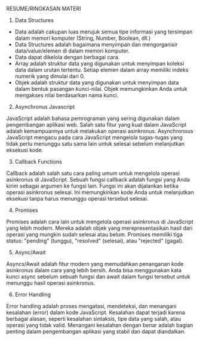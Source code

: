 RESUME/RINGKASAN MATERI

1. Data Structures
- Data adalah cakupan luas merujuk semua tipe informasi yang tersimpan dalam memori komputer (String, Number, Boolean, dll.)
- Data Structures adalah bagaimana menyimpan dan mengorganisir data/value/elemen di dalam memori komputer.
- Data dapat dikelola dengan berbagai cara.
- Array adalah struktur data yang digunakan untuk menyimpan koleksi data dalam urutan tertentu. Setiap elemen dalam array memiliki indeks numerik yang dimulai dari 0.
- Objek adalah struktur data yang digunakan untuk menyimpan data dalam bentuk pasangan kunci-nilai. Objek memungkinkan Anda untuk mengakses nilai berdasarkan nama kunci.

2. Asynchronus Javascript
<p>JavaScript adalah bahasa pemrograman yang sering digunakan dalam pengembangan aplikasi web. Salah satu fitur yang kuat dalam JavaScript adalah kemampuannya untuk melakukan operasi asinkronus. Asynchronous JavaScript mengacu pada cara JavaScript mengelola tugas-tugas yang tidak perlu menunggu satu sama lain untuk selesai sebelum melanjutkan eksekusi kode.</p>

3. Callback Functions
<p>Callback adalah salah satu cara paling umum untuk mengelola operasi asinkronus di JavaScript. Sebuah fungsi callback adalah fungsi yang Anda kirim sebagai argumen ke fungsi lain. Fungsi ini akan dijalankan ketika operasi asinkronus selesai. Ini memungkinkan kode Anda untuk melanjutkan eksekusi tanpa harus menunggu operasi tersebut selesai.</p>

4. Promises
<p>Promises adalah cara lain untuk mengelola operasi asinkronus di JavaScript yang lebih modern. Mereka adalah objek yang merepresentasikan hasil dari operasi yang mungkin sudah selesai atau belum. Promises memiliki tiga status: "pending" (tunggu), "resolved" (selesai), atau "rejected" (gagal).</p>

5. Async/Await
<p>Asyncs/Await adalah fitur modern yang memudahkan penanganan kode asinkronus dalam cara yang lebih bersih. Anda bisa menggunakan kata kunci async sebelum sebuah fungsi dan await dalam fungsi tersebut untuk menunggu hasil operasi asinkronus.</p>

6. Error Handling
<p>Error handling adalah proses mengatasi, mendeteksi, dan menangani kesalahan (error) dalam kode JavaScript. Kesalahan dapat terjadi karena berbagai alasan, seperti kesalahan sintaksis, tipe data yang salah, atau operasi yang tidak valid. Menangani kesalahan dengan benar adalah bagian penting dalam pengembangan aplikasi yang stabil dan dapat diandalkan.</p>